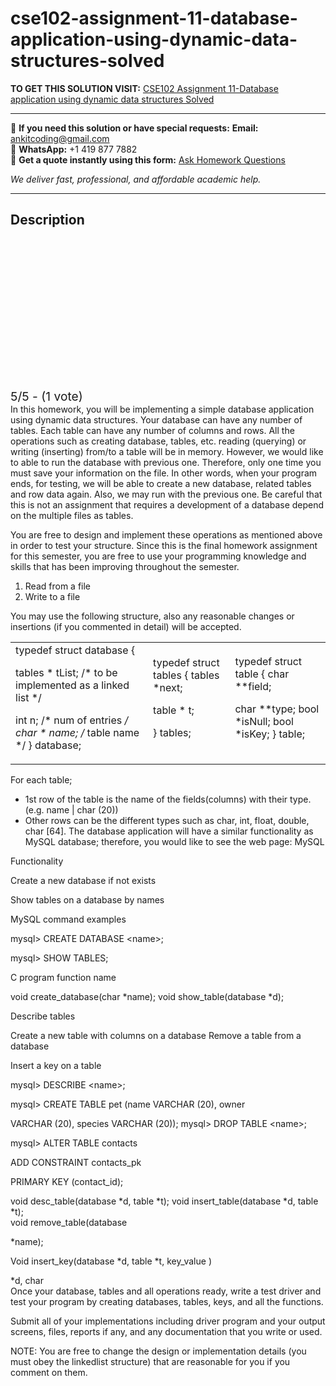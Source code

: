 # cse102-assignment-11-database-application-using-dynamic-data-structures-solved
**TO GET THIS SOLUTION VISIT:** [CSE102 Assignment 11-Database application using dynamic data structures Solved](https://www.ankitcodinghub.com/product/cse102-assignment-11-database-application-using-dynamic-data-structures-solved/)


---

📩 **If you need this solution or have special requests:** **Email:** ankitcoding@gmail.com  
📱 **WhatsApp:** +1 419 877 7882  
📄 **Get a quote instantly using this form:** [Ask Homework Questions](https://www.ankitcodinghub.com/services/ask-homework-questions/)

*We deliver fast, professional, and affordable academic help.*

---

<h2>Description</h2>



<div class="kk-star-ratings kksr-auto kksr-align-center kksr-valign-top" data-payload="{&quot;align&quot;:&quot;center&quot;,&quot;id&quot;:&quot;101998&quot;,&quot;slug&quot;:&quot;default&quot;,&quot;valign&quot;:&quot;top&quot;,&quot;ignore&quot;:&quot;&quot;,&quot;reference&quot;:&quot;auto&quot;,&quot;class&quot;:&quot;&quot;,&quot;count&quot;:&quot;1&quot;,&quot;legendonly&quot;:&quot;&quot;,&quot;readonly&quot;:&quot;&quot;,&quot;score&quot;:&quot;5&quot;,&quot;starsonly&quot;:&quot;&quot;,&quot;best&quot;:&quot;5&quot;,&quot;gap&quot;:&quot;4&quot;,&quot;greet&quot;:&quot;Rate this product&quot;,&quot;legend&quot;:&quot;5\/5 - (1 vote)&quot;,&quot;size&quot;:&quot;24&quot;,&quot;title&quot;:&quot;CSE102 Assignment 11-Database application using dynamic data structures  Solved&quot;,&quot;width&quot;:&quot;138&quot;,&quot;_legend&quot;:&quot;{score}\/{best} - ({count} {votes})&quot;,&quot;font_factor&quot;:&quot;1.25&quot;}">

<div class="kksr-stars">

<div class="kksr-stars-inactive">
            <div class="kksr-star" data-star="1" style="padding-right: 4px">


<div class="kksr-icon" style="width: 24px; height: 24px;"></div>
        </div>
            <div class="kksr-star" data-star="2" style="padding-right: 4px">


<div class="kksr-icon" style="width: 24px; height: 24px;"></div>
        </div>
            <div class="kksr-star" data-star="3" style="padding-right: 4px">


<div class="kksr-icon" style="width: 24px; height: 24px;"></div>
        </div>
            <div class="kksr-star" data-star="4" style="padding-right: 4px">


<div class="kksr-icon" style="width: 24px; height: 24px;"></div>
        </div>
            <div class="kksr-star" data-star="5" style="padding-right: 4px">


<div class="kksr-icon" style="width: 24px; height: 24px;"></div>
        </div>
    </div>

<div class="kksr-stars-active" style="width: 138px;">
            <div class="kksr-star" style="padding-right: 4px">


<div class="kksr-icon" style="width: 24px; height: 24px;"></div>
        </div>
            <div class="kksr-star" style="padding-right: 4px">


<div class="kksr-icon" style="width: 24px; height: 24px;"></div>
        </div>
            <div class="kksr-star" style="padding-right: 4px">


<div class="kksr-icon" style="width: 24px; height: 24px;"></div>
        </div>
            <div class="kksr-star" style="padding-right: 4px">


<div class="kksr-icon" style="width: 24px; height: 24px;"></div>
        </div>
            <div class="kksr-star" style="padding-right: 4px">


<div class="kksr-icon" style="width: 24px; height: 24px;"></div>
        </div>
    </div>
</div>


<div class="kksr-legend" style="font-size: 19.2px;">
            5/5 - (1 vote)    </div>
    </div>
<div class="page" title="Page 1">
<div class="layoutArea">
<div class="column">
In this homework, you will be implementing a simple database application using dynamic data structures. Your database can have any number of tables. Each table can have any number of columns and rows. All the operations such as creating database, tables, etc. reading (querying) or writing (inserting) from/to a table will be in memory. However, we would like to able to run the database with previous one. Therefore, only one time you must save your information on the file. In other words, when your program ends, for testing, we will be able to create a new database, related tables and row data again. Also, we may run with the previous one. Be careful that this is not an assignment that requires a development of a database depend on the multiple files as tables.

You are free to design and implement these operations as mentioned above in order to test your structure. Since this is the final homework assignment for this semester, you are free to use your programming knowledge and skills that has been improving throughout the semester.

<ol>
<li>Read from a file</li>
<li>Write to a file</li>
</ol>
You may use the following structure, also any reasonable changes or insertions (if you commented in detail) will be accepted.

</div>
</div>
<table>
<tbody>
<tr>
<td>
<div class="layoutArea">
<div class="column">
typedef struct database {

tables * tList; /* to be implemented as a linked list */

int n; /* num of entries */ char * name; /* table name */ } database;

</div>
</div>
</td>
<td>
<div class="layoutArea">
<div class="column">
typedef struct tables { tables *next;

table * t;

} tables;

</div>
</div>
</td>
<td>
<div class="layoutArea">
<div class="column">
typedef struct table { char **field;

char **type; bool *isNull; bool *isKey; } table;

</div>
</div>
</td>
</tr>
</tbody>
</table>
<div class="layoutArea">
<div class="column">
For each table;

<ul>
<li>1st row of the table is the name of the fields(columns) with their type. (e.g. name | char (20))</li>
<li>Other rows can be the different types such as char, int, float, double, char [64].
The database application will have a similar functionality as MySQL database; therefore, you would like to see the web page: MySQL
</li>
</ul>
</div>
</div>
<div class="layoutArea">
<div class="column">
Functionality

Create a new database if not exists

Show tables on a database by names

</div>
<div class="column">
MySQL command examples

mysql&gt; CREATE DATABASE &lt;name&gt;;

mysql&gt; SHOW TABLES;

</div>
<div class="column">
C program function name

void create_database(char *name); void show_table(database *d);

</div>
</div>
</div>
<div class="page" title="Page 2">
<div class="layoutArea">
<div class="column">
Describe tables

Create a new table with columns on a database Remove a table from a database

Insert a key on a table

</div>
<div class="column">
mysql&gt; DESCRIBE &lt;name&gt;;

mysql&gt; CREATE TABLE pet (name VARCHAR (20), owner

VARCHAR (20), species VARCHAR (20)); mysql&gt; DROP TABLE &lt;name&gt;;

mysql&gt; ALTER TABLE contacts

ADD CONSTRAINT contacts_pk

PRIMARY KEY (contact_id);

</div>
<div class="column">
void desc_table(database *d, table *t); void insert_table(database *d, table *t);

</div>
</div>
<div class="layoutArea">
<div class="column">
void remove_table(database

*name);

Void insert_key(database *d, table *t, key_value )

</div>
</div>
<div class="layoutArea">
<div class="column">
*d, char

</div>
</div>
<div class="layoutArea">
<div class="column">
Once your database, tables and all operations ready, write a test driver and test your program by creating databases, tables, keys, and all the functions.

Submit all of your implementations including driver program and your output screens, files, reports if any, and any documentation that you write or used.

NOTE: You are free to change the design or implementation details (you must obey the linkedlist structure) that are reasonable for you if you comment on them.

</div>
</div>
</div>
